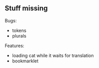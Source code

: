 Stuff missing
---

Bugs:

* tokens
* plurals

Features:

* loading cat while it waits for translation
* bookmarklet
